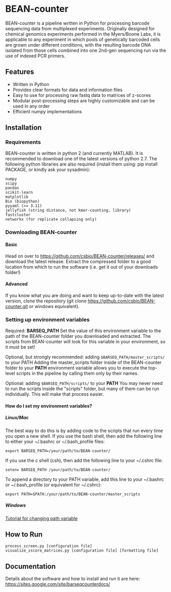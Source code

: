 # **BEAN-counter**

BEAN-counter is a pipeline written in Python for processing barcode sequencing data from multiplexed experiments. Originally designed for chemical genomics experiments performed in the Myers/Boone Labs, it is applicable to any experiment in which pools of genetically barcoded cells are grown under different conditions, with the resulting barcode DNA isolated from those cells combined into one 2nd-gen sequencing run via the use of indexed PCR primers.

## Features
- Written in Python
- Provides clear formats for data and information files
- Easy to use for processing raw fastq data to matrices of z-scores
- Modular post-processing steps are highly customizable and can be used in any order
- Efficient numpy implementations

## Installation

### Requirements

BEAN-counter is written in python 2 (and currently MATLAB). It is recommended to download one of the latest versions of python 2.7. The following python libraries are also required (install them using: pip install PACKAGE, or kindly ask your sysadmin):

    numpy
    scipy
    pandas
    scikit-learn
    matplotlib
    Bio (biopython)
    pyyaml (>= 3.11)
    jellyfish (string distance, not kmer-counting, library)
    fastcluster
    networkx (for replicate collapsing only)


### Downloading BEAN-counter

#### Basic

Head on over to https://github.com/csbio/BEAN-counter/releases/ and download the latest release. Extract the compressed folder to a good location from which to run the software (i.e. get it out of your downloads folder!)

#### Advanced

If you know what you are doing and want to keep up-to-date with the latest version, clone the repository (git clone https://github.com/csbio/BEAN-counter.git or windows equivalent).


### Setting up environment variables

Required: **BARSEQ_PATH**
Set the value of this environment variable to the path of the BEAN-counter folder you downloaded and extracted. The scripts from BEAN-counter will look for this variable in your environment, so it must be set!

Optional, but strongly recommended: adding `$BARSEQ_PATH/master_scripts/` to your PATH
Adding the master_scripts folder inside of the BEAN-counter folder to your **PATH** environment variable allows you to execute the top-level scripts in the pipeline by calling them only by their names.

Optional: adding `$BARSEQ_PATH/scripts/` to your **PATH**
You may never need to run the scripts inside the "scripts" folder, but many of them can be run individually. This will make that process easier.

#### How do I set my environment variables?

##### Linux/Mac
The best way to do this is by adding code to the scripts that run every time you open a new shell. If you use the bash shell, then add the following line to either your ~/.bashrc or ~/.bash_profile files:

```
export BARSEQ_PATH=/your/path/to/BEAN-counter/
```

If you use the c shell (csh), then add the following line to your ~/.cshrc file:

```
setenv BARSEQ_PATH /your/path/to/BEAN-counter/
```

To append a directory to your PATH variable, add this line to your ~/.bashrc or ~/.bash_profile (or equivalent for ~/.cshrc):

```
export PATH=$PATH:/your/path/to/BEAN-counter/master_scripts
```

##### Windows

[Tutorial for changing path variable](http://www.computerhope.com/issues/ch000549.htm)

## How to Run
```
process_screen.py [configuration file]
visualize_zscore_matrices.py [configuration file] [formatting file]
```

## Documentation
Details about the software and how to install and run it are here:
https://sites.google.com/site/barseqcounterdocs/
